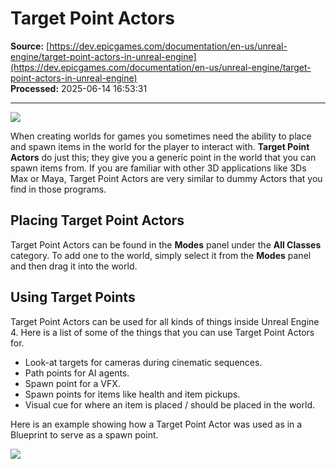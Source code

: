 # Target Point Actors

**Source:** [https://dev.epicgames.com/documentation/en-us/unreal-engine/target-point-actors-in-unreal-engine](https://dev.epicgames.com/documentation/en-us/unreal-engine/target-point-actors-in-unreal-engine)  
**Processed:** 2025-06-14 16:53:31

---

![](https://d1iv7db44yhgxn.cloudfront.net/documentation/images/17d55e62-dfe1-4279-b95b-24448bd91a2e/target_point_actors.png)

When creating worlds for games you sometimes need the ability to place and spawn items in the world for the player to interact with. **Target Point Actors** do just this; they give you a generic point in the world that you can spawn items from. If you are familiar with other 3D applications like 3Ds Max or Maya, Target Point Actors are very similar to dummy Actors that you find in those programs.

## Placing Target Point Actors

Target Point Actors can be found in the **Modes** panel under the **All Classes** category. To add one to the world, simply select it from the **Modes** panel and then drag it into the world.

## Using Target Points

Target Point Actors can be used for all kinds of things inside Unreal Engine 4. Here is a list of some of the things that you can use Target Point Actors for.

-   Look-at targets for cameras during cinematic sequences.
-   Path points for AI agents.
-   Spawn point for a VFX.
-   Spawn points for items like health and item pickups.
-   Visual cue for where an item is placed / should be placed in the world.

Here is an example showing how a Target Point Actor was used as in a Blueprint to serve as a spawn point.

![](https://d1iv7db44yhgxn.cloudfront.net/documentation/images/6299b413-38d9-48ec-84c3-a60ef8bbd1dc/target_point_as_spawn.png)